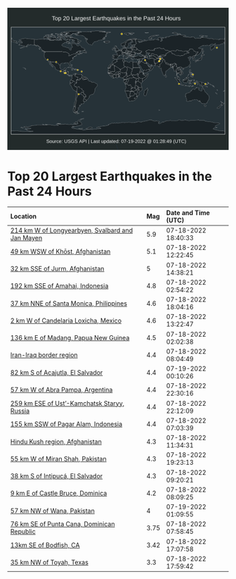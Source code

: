![Map](./map.png)

# Top 20 Largest Earthquakes in the Past 24 Hours

| Location | Mag | Date and Time (UTC) |
|:---|:---|:---|
| [214 km W of Longyearbyen, Svalbard and Jan Mayen](https://earthquake.usgs.gov/earthquakes/eventpage/us6000i3hy) | 5.9 | 07-18-2022 18:40:33 |
| [49 km WSW of Khōst, Afghanistan](https://earthquake.usgs.gov/earthquakes/eventpage/us6000i3el) | 5.1 | 07-18-2022 12:22:45 |
| [32 km SSE of Jurm, Afghanistan](https://earthquake.usgs.gov/earthquakes/eventpage/us6000i3f4) | 5 | 07-18-2022 14:38:21 |
| [192 km SSE of Amahai, Indonesia](https://earthquake.usgs.gov/earthquakes/eventpage/us6000i3ck) | 4.8 | 07-18-2022 02:54:22 |
| [37 km NNE of Santa Monica, Philippines](https://earthquake.usgs.gov/earthquakes/eventpage/us6000i3hv) | 4.6 | 07-18-2022 18:04:16 |
| [2 km W of Candelaria Loxicha, Mexico](https://earthquake.usgs.gov/earthquakes/eventpage/us6000i3er) | 4.6 | 07-18-2022 13:22:47 |
| [136 km E of Madang, Papua New Guinea](https://earthquake.usgs.gov/earthquakes/eventpage/us6000i3cf) | 4.5 | 07-18-2022 02:02:38 |
| [Iran-Iraq border region](https://earthquake.usgs.gov/earthquakes/eventpage/us6000i3dq) | 4.4 | 07-18-2022 08:04:49 |
| [82 km S of Acajutla, El Salvador](https://earthquake.usgs.gov/earthquakes/eventpage/us6000i3kb) | 4.4 | 07-19-2022 00:10:26 |
| [57 km W of Abra Pampa, Argentina](https://earthquake.usgs.gov/earthquakes/eventpage/us6000i3k1) | 4.4 | 07-18-2022 22:30:16 |
| [259 km ESE of Ust’-Kamchatsk Staryy, Russia](https://earthquake.usgs.gov/earthquakes/eventpage/us6000i3jy) | 4.4 | 07-18-2022 22:12:09 |
| [155 km SSW of Pagar Alam, Indonesia](https://earthquake.usgs.gov/earthquakes/eventpage/us6000i3di) | 4.4 | 07-18-2022 07:03:39 |
| [Hindu Kush region, Afghanistan](https://earthquake.usgs.gov/earthquakes/eventpage/us6000i3ee) | 4.3 | 07-18-2022 11:34:31 |
| [55 km W of Miran Shah, Pakistan](https://earthquake.usgs.gov/earthquakes/eventpage/us6000i3ie) | 4.3 | 07-18-2022 19:23:13 |
| [38 km S of Intipucá, El Salvador](https://earthquake.usgs.gov/earthquakes/eventpage/us6000i3dz) | 4.3 | 07-18-2022 09:20:21 |
| [9 km E of Castle Bruce, Dominica](https://earthquake.usgs.gov/earthquakes/eventpage/us6000i3dr) | 4.2 | 07-18-2022 08:09:25 |
| [57 km NW of Wana, Pakistan](https://earthquake.usgs.gov/earthquakes/eventpage/us6000i3kp) | 4 | 07-19-2022 01:09:55 |
| [76 km SE of Punta Cana, Dominican Republic](https://earthquake.usgs.gov/earthquakes/eventpage/pr2022199000) | 3.75 | 07-18-2022 07:58:45 |
| [13km SE of Bodfish, CA](https://earthquake.usgs.gov/earthquakes/eventpage/ci40065903) | 3.42 | 07-18-2022 17:07:58 |
| [35 km NW of Toyah, Texas](https://earthquake.usgs.gov/earthquakes/eventpage/tx2022nzdf) | 3.3 | 07-18-2022 17:59:42 |
